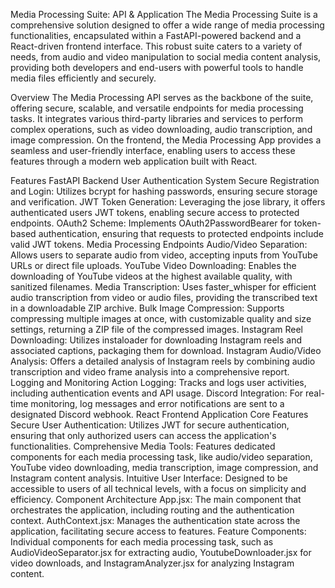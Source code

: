 Media Processing Suite: API & Application
The Media Processing Suite is a comprehensive solution designed to offer a wide range of media processing functionalities, encapsulated within a FastAPI-powered backend and a React-driven frontend interface. This robust suite caters to a variety of needs, from audio and video manipulation to social media content analysis, providing both developers and end-users with powerful tools to handle media files efficiently and securely.

Overview
The Media Processing API serves as the backbone of the suite, offering secure, scalable, and versatile endpoints for media processing tasks. It integrates various third-party libraries and services to perform complex operations, such as video downloading, audio transcription, and image compression. On the frontend, the Media Processing App provides a seamless and user-friendly interface, enabling users to access these features through a modern web application built with React.

Features
FastAPI Backend
User Authentication System
Secure Registration and Login: Utilizes bcrypt for hashing passwords, ensuring secure storage and verification.
JWT Token Generation: Leveraging the jose library, it offers authenticated users JWT tokens, enabling secure access to protected endpoints.
OAuth2 Scheme: Implements OAuth2PasswordBearer for token-based authentication, ensuring that requests to protected endpoints include valid JWT tokens.
Media Processing Endpoints
Audio/Video Separation: Allows users to separate audio from video, accepting inputs from YouTube URLs or direct file uploads.
YouTube Video Downloading: Enables the downloading of YouTube videos at the highest available quality, with sanitized filenames.
Media Transcription: Uses faster_whisper for efficient audio transcription from video or audio files, providing the transcribed text in a downloadable ZIP archive.
Bulk Image Compression: Supports compressing multiple images at once, with customizable quality and size settings, returning a ZIP file of the compressed images.
Instagram Reel Downloading: Utilizes instaloader for downloading Instagram reels and associated captions, packaging them for download.
Instagram Audio/Video Analysis: Offers a detailed analysis of Instagram reels by combining audio transcription and video frame analysis into a comprehensive report.
Logging and Monitoring
Action Logging: Tracks and logs user activities, including authentication events and API usage.
Discord Integration: For real-time monitoring, log messages and error notifications are sent to a designated Discord webhook.
React Frontend Application
Core Features
Secure User Authentication: Utilizes JWT for secure authentication, ensuring that only authorized users can access the application's functionalities.
Comprehensive Media Tools: Features dedicated components for each media processing task, like audio/video separation, YouTube video downloading, media transcription, image compression, and Instagram content analysis.
Intuitive User Interface: Designed to be accessible to users of all technical levels, with a focus on simplicity and efficiency.
Component Architecture
App.jsx: The main component that orchestrates the application, including routing and the authentication context.
AuthContext.jsx: Manages the authentication state across the application, facilitating secure access to features.
Feature Components: Individual components for each media processing task, such as AudioVideoSeparator.jsx for extracting audio, YoutubeDownloader.jsx for video downloads, and InstagramAnalyzer.jsx for analyzing Instagram content.